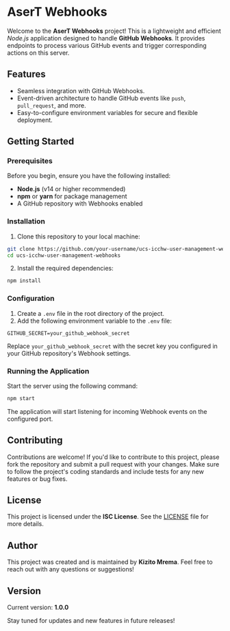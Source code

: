 # AserT Webhooks

Welcome to the **AserT Webhooks** project! This is a lightweight and efficient _Node.js_ application designed to handle **GitHub Webhooks**. It provides endpoints to process various GitHub events and trigger corresponding actions on this server.

## Features

- Seamless integration with GitHub Webhooks.
- Event-driven architecture to handle GitHub events like `push`, `pull_request`, and more.
- Easy-to-configure environment variables for secure and flexible deployment.

## Getting Started

### Prerequisites

Before you begin, ensure you have the following installed:

- **Node.js** (v14 or higher recommended)
- **npm** or **yarn** for package management
- A GitHub repository with Webhooks enabled

### Installation

1. Clone this repository to your local machine:

```bash
git clone https://github.com/your-username/ucs-icchw-user-management-webhooks.git
cd ucs-icchw-user-management-webhooks
```

2. Install the required dependencies:

```bash
npm install
```

### Configuration

1. Create a `.env` file in the root directory of the project.
2. Add the following environment variable to the `.env` file:

```env
GITHUB_SECRET=your_github_webhook_secret
```

Replace `your_github_webhook_secret` with the secret key you configured in your GitHub repository's Webhook settings.

### Running the Application

Start the server using the following command:

```bash
npm start
```

The application will start listening for incoming Webhook events on the configured port.

## Contributing

Contributions are welcome! If you'd like to contribute to this project, please fork the repository and submit a pull request with your changes. Make sure to follow the project's coding standards and include tests for any new features or bug fixes.

## License

This project is licensed under the **ISC License**. See the [LICENSE](LICENSE) file for more details.

## Author

This project was created and is maintained by **Kizito Mrema**. Feel free to reach out with any questions or suggestions!

## Version

Current version: **1.0.0**

Stay tuned for updates and new features in future releases!
